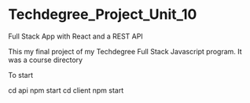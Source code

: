 # Techdegree_Project_Unit_10
Full Stack App with React and a REST API

This my final project of my Techdegree Full Stack Javascript program.
It was a course directory

To start

cd api
npm start
cd client
npm start
